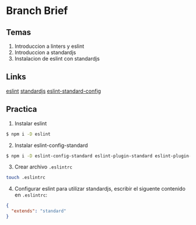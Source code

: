 # Branch Brief

## Temas

1. Introduccion a linters y eslint
2. Introduccion a standardjs
3. Instalacion de eslint con standardjs


## Links

[eslint](http://eslint.org/)
[standardjs](https://standardjs.com/)
[eslint-standard-config](https://github.com/feross/eslint-config-standard)


## Practica

1. Instalar eslint

```bash
$ npm i -D eslint
```

2. Instalar eslint-config-standard
```bash
$ npm i -D eslint-config-standard eslint-plugin-standard eslint-plugin-promise eslint-plugin-import eslint-plugin-node
```

3. Crear archivo `.eslintrc`

```bash
touch .eslintrc
```

4. Configurar eslint para utilizar standardjs, escribir el siguente contenido en `.eslintrc`:

```json
{
  "extends": "standard"
}
```
